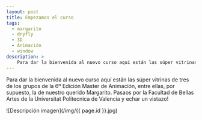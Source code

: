 ```yaml
---
layout: post
title: Empezamos el curso
tags:
  - margarito
  - dryfly
  - 3D
  - Animación
  - window
description: >
    Para dar la bienvenida al nuevo curso aquí están las súper vitrinas de tres de los grupos de la 6º Edición Master de Animación 
---
```


Para dar la bienvenida al nuevo curso aquí están las súper vitrinas de tres de los grupos de la 6º Edición Master de Animación,
entre ellas, por supuesto, la de nuestro querido Margarito. 
Pasaos por la Facultad de Bellas Artes de la Universitat Politecnica de Valencia y echar un vistazo!

![Descripción imagen](/img/{{ page.id }}.jpg)
